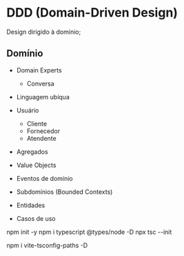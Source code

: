 # DDD (Domain-Driven Design)

Design dirigido à domínio;

## Domínio

- Domain Experts
    - Conversa
- Linguagem ubíqua

- Usuário
    - Cliente
    - Fornecedor
    - Atendente

- Agregados
- Value Objects
- Eventos de domínio
- Subdomínios (Bounded Contexts)
- Entidades
- Casos de uso

npm init -y
npm i typescript @types/node -D
npx tsc --init


npm i vite-tsconfig-paths -D
